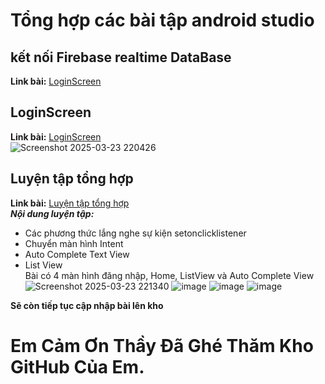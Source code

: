 # Tổng hợp các bài tập android studio
## kết nối Firebase realtime DataBase  
**Link bài:** [LoginScreen](https://github.com/lthanhtung/63132783-AndroidProgramming/tree/main/QuanLyChiTieu_TuanHocSo)  


## LoginScreen  
**Link bài:** [LoginScreen](https://github.com/lthanhtung/63132783-AndroidProgramming/tree/main/LoginScreen)  
![Screenshot 2025-03-23 220426](https://github.com/user-attachments/assets/23ade9c6-a115-4f88-9014-9f5c5ce7bc84)

## Luyện tập tổng hợp
**Link bài:** [Luyện tập tổng hợp](https://github.com/lthanhtung/63132783-AndroidProgramming/tree/main/Luyen_Tap_Tong_Hop)  
**_Nội dung luyện tập:_**
- Các phương thức lắng nghe sự kiện setonclicklistener
- Chuyển màn hình Intent
- Auto Complete Text View
- List View  
  Bài có 4 màn hình đăng nhập, Home, ListView và Auto Complete View  
![Screenshot 2025-03-23 221340](https://github.com/user-attachments/assets/704aa017-94ab-4362-bfa6-2114bd75a0ab)
![image](https://github.com/user-attachments/assets/bcc7ae36-d912-4c6d-a33e-40c414004883)
![image](https://github.com/user-attachments/assets/228ba484-a50b-4402-bad9-0a525327a85c)
![image](https://github.com/user-attachments/assets/494bf296-c9da-42d3-bad4-3d52ff0d488a)  

**Sẽ còn tiếp tục cập nhập bài lên kho**
# Em Cảm Ơn Thầy Đã Ghé Thăm Kho GitHub Của Em.





  



